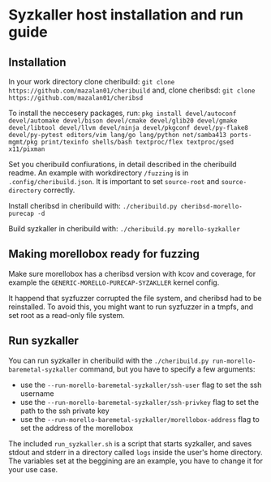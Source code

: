 # Syzkaller host installation and run guide

## Installation

In your work directory clone cheribuild:
`git clone https://github.com/mazalan01/cheribuild`
and, clone cheribsd:
`git clone https://github.com/mazalan01/cheribsd`


To install the neccesery packages, run: `pkg install devel/autoconf devel/automake devel/bison devel/cmake devel/glib20 devel/gmake devel/libtool devel/llvm devel/ninja devel/pkgconf devel/py-flake8 devel/py-pytest editors/vim lang/go lang/python net/samba413 ports-mgmt/pkg print/texinfo shells/bash textproc/flex textproc/gsed x11/pixman`


Set you cheribuild confiurations, in detail described in the cheribuild readme. An example with workdirectory `/fuzzing` is in `.config/cheribuild.json`. It is important to set `source-root` and `source-directory` correctly.

Install cheribsd in cheribuild with: `./cheribuild.py cheribsd-morello-purecap -d`

Build syzkaller in cheribuild with: `./cheribuild.py morello-syzkaller`

## Making morellobox ready for fuzzing

Make sure morellobox has a cheribsd version with kcov and coverage, for example the `GENERIC-MORELLO-PURECAP-SYZAKLLER` kernel config.

It happend that syzfuzzer corrupted the file system, and cheribsd had to be reinstalled. To avoid this, you might want to run syzfuzzer in a tmpfs, and set root as a read-only file system.

## Run syzkaller

You can run syzkaller in cheribuild with the `./cheribuild.py run-morello-baremetal-syzkaller` command, but you have to specify a few arguments:
- use the `--run-morello-baremetal-syzkaller/ssh-user` flag to set the ssh username
- use the `--run-morello-baremetal-syzkaller/ssh-privkey` flag to set the path to the ssh private key
- use the `--run-morello-baremetal-syzkaller/morellobox-address` flag to set the address of the morellobox

The included `run_syzkaller.sh` is a script that starts syzkaller, and saves stdout and stderr in a directory called `logs` inside the user's home directory. The variables set at the beggining are an example, you have to change it for your use case.
